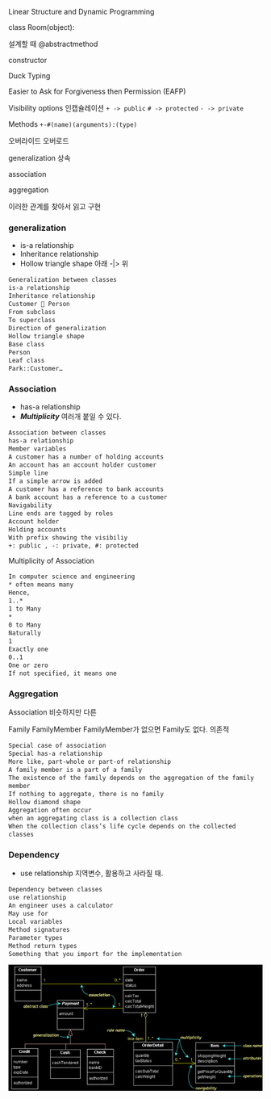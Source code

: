 Linear Structure and Dynamic Programming


class Room(object):

설계할 때
@abstractmethod


constructor


Duck Typing

Easier to Ask for Forgiveness then Permission (EAFP)



Visibility options 인캡슐레이션
`+ -> public`
`# -> protected`
`- -> private`


Methods
`+-#(name)(arguments):(type)`

오버라이드 오버로드


generalization  상속  

association

aggregation

이러한 관계를 찾아서 읽고 구현



### generalization

* is-a relationship
* Inheritance relationship
* Hollow triangle shape 아래 -|> 위


```
Generalization between classes
is-a relationship
Inheritance relationship
Customer  Person
From subclass
To superclass
Direction of generalization
Hollow triangle shape
Base class
Person
Leaf class
Park::Customer…
```


### Association

* has-a relationship
* ***Multiplicity*** 여러개 붙일 수 있다.

```
Association between classes
has-a relationship
Member variables
A customer has a number of holding accounts
An account has an account holder customer
Simple line
If a simple arrow is added
A customer has a reference to bank accounts
A bank account has a reference to a customer
Navigability
Line ends are tagged by roles
Account holder
Holding accounts
With prefix showing the visibiliy
+: public , -: private, #: protected
```


Multiplicity of Association


```
In computer science and engineering
* often means many
Hence,
1..*
1 to Many
*
0 to Many
Naturally
1
Exactly one
0..1
One or zero
If not specified, it means one
```

### Aggregation

Association 비슷하지만 다른

Family  FamilyMember   FamilyMember가 없으면 Family도 없다. 의존적

```
Special case of association
Special has-a relationship
More like, part-whole or part-of relationship
A family member is a part of a family
The existence of the family depends on the aggregation of the family member
If nothing to aggregate, there is no family
Hollow diamond shape
Aggregation often occur 
when an aggregating class is a collection class
When the collection class’s life cycle depends on the collected classes
```

### Dependency 

* use relationship
지역변수, 활용하고 사라질 때. 

```
Dependency between classes
use relationship
An engineer uses a calculator
May use for
Local variables
Method signatures
Parameter types
Method return types
Something that you import for the implementation
```


![](./c01/p01.png)


